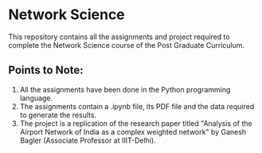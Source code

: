 # Network Science

This repository contains all the assignments and project required to complete the Network Science course of the Post Graduate Curriculum.

## Points to Note:
1. All the assignments have been done in the Python programming language.
2. The assignments contain a .ipynb file, its PDF file and the data required to generate the results. 
3. The project is a replication of the research paper titled "Analysis of the Airport Network of India as a complex weighted network" by Ganesh Bagler (Associate Professor at IIIT-Delhi).
